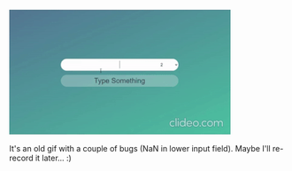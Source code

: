 ![](newgif.gif)

It's an old gif with a couple of bugs (NaN in lower input field). Maybe I'll re-record it later... :)
